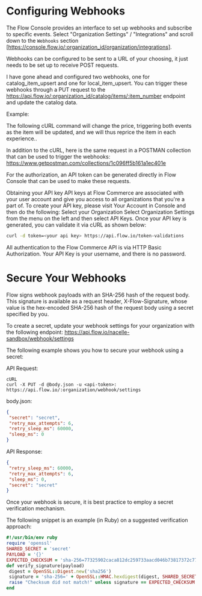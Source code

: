 # Configuring Webhooks

The Flow Console provides an interface to set up webhooks and subscribe to specific events. Select "Organization Settings" / "Integrations" and scroll down to the `Webhooks` section [https://console.flow.io/:organization_id/organization/integrations].

Webhooks can be configured to be sent to a URL of your choosing, it just needs to be set up to receive POST requests.

I have gone ahead and configured two webhooks, one for catalog_item_upsert and one for local_item_upsert. You can trigger these webhooks through a PUT request to the https://api.flow.io/:organization_id/catalog/items/:item_number endpoint and update the catalog data.

Example:

The following cURL command will change the price, triggering both events as the item will be updated, and we will thus reprice the item in each experience..

In addition to the cURL, here is the same request in a POSTMAN collection that can be used to trigger the webhooks: https://www.getpostman.com/collections/1c096ff5b161a1ec401e

For the authorization, an API token can be generated directly in Flow Console that can be used to make these requests.

Obtaining your API key
API keys at Flow Commerce are associated with your user account and give you access to all organizations that you're a part of.
To create your API key, please visit Your Account in Console and then do the following:
Select your Organization
Select Organization Settings from the menu on the left and then select API Keys.
Once your API key is generated, you can validate it via cURL as shown below:

```bash
curl -d token=<your api key> https://api.flow.io/token-validations
```

All authentication to the Flow Commerce API is via HTTP Basic Authorization. Your API Key is your username, and there is no password.

# Secure Your Webhooks

Flow signs webhook payloads with an SHA-256 hash of the request body. This signature is available as a request header, X-Flow-Signature, whose value is the hex-encoded SHA-256 hash of the request body using a secret specified by you.

To create a secret, update your webhook settings for your organization with the following endpoint: https://api.flow.io/nacelle-sandbox/webhook/settings

The following example shows you how to secure your webhook using a secret:

API Request:
```
cURL
curl -X PUT -d @body.json -u <api-token>: https://api.flow.io/:organization/webhook/settings
```

body.json:
```json
{
 "secret": "secret",
 "retry_max_attempts": 6,
 "retry_sleep_ms": 60000,
 "sleep_ms": 0
}
```

API Response:
```json
{
 "retry_sleep_ms": 60000,
 "retry_max_attempts": 6,
 "sleep_ms": 0,
 "secret": "secret"
}
```

Once your webhook is secure, it is best practice to employ a secret verification mechanism.

The following snippet is an example (in Ruby) on a suggested verification approach:

```Ruby
#!/usr/bin/env ruby
require 'openssl'
SHARED_SECRET = 'secret'
PAYLOAD = '{}'
EXPECTED_CHECKSUM = 'sha-256=77325902caca812dc259733aacd046b73817372c777b8d95b402647474516e13'
def verify_signature(payload)
 digest = OpenSSL::Digest.new('sha256')
 signature = 'sha-256=' + OpenSSL::HMAC.hexdigest(digest, SHARED_SECRET, payload)
 raise "Checksum did not match!" unless signature == EXPECTED_CHECKSUM
end
```
